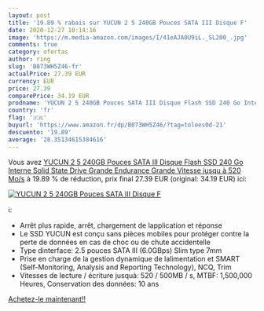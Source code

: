 ```yaml
---
layout: post
title: '19.89 % rabais sur YUCUN 2 5 240GB Pouces SATA III Disque F'
date: 2020-12-27 10:14:16
image: 'https://m.media-amazon.com/images/I/41eAJA0U9iL._SL200_.jpg'
comments: true
category: ofertas
author: ring
slug: 'B073WH5Z46-fr'
actualPrice: 27.39 EUR
currency: EUR
price: 27.39
comparePrice: 34.19 EUR
prodname: 'YUCUN 2 5 240GB Pouces SATA III Disque Flash SSD 240 Go Interne Solid State Drive Grande Endurance Grande Vitesse jusqu à 520 Mo/s'
country: 'fr'
flag: '🇫🇷'
buyurl: 'https://www.amazon.fr/dp/B073WH5Z46/?tag=tolees0d-21'
descuento: '19.89'
average: '28.35134615384616'
---
```


Vous avez [YUCUN 2 5 240GB Pouces SATA III Disque Flash SSD 240 Go Interne Solid State Drive Grande Endurance Grande Vitesse jusqu à 520 Mo/s](https://www.amazon.fr/dp/B073WH5Z46/?tag=tolees0d-21)  à  19.89 % de réduction, prix final  27.39 EUR (original: 34.19 EUR) ici:

[![YUCUN 2 5 240GB Pouces SATA III Disque F](https://m.media-amazon.com/images/I/41eAJA0U9iL._SL200_.jpg)](https://www.amazon.fr/dp/B073WH5Z46/?tag=tolees0d-21)

ℹ️:

- Arrêt plus rapide, arrêt, chargement de lapplication et réponse
- Le SSD YUCUN est conçu sans pièces mobiles pour protéger contre la perte de données en cas de choc ou de chute accidentelle
- Type dinterface: 2.5 pouces SATA III (6.0GBps) Slim type 7mm
- Prise en charge de la gestion dynamique de lalimentation et SMART (Self-Monitoring, Analysis and Reporting Technology), NCQ, Trim
- Vitesses de lecture / écriture jusquà: 520 / 500MB / s, MTBF: 1,500,000 Heures, Conservation des données: 10 ans

[Achetez-le maintenant!!](https://www.amazon.fr/dp/B073WH5Z46/?tag=tolees0d-21)
